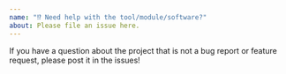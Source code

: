 ```yaml
---
name: "⁉️ Need help with the tool/module/software?"
about: Please file an issue here.
---
```


If you have a question about the project that is not a bug report or feature
request, please post it in the issues!
